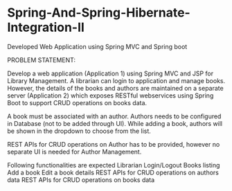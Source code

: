 # Spring-And-Spring-Hibernate-Integration-II
Developed Web Application using Spring MVC and Spring boot

PROBLEM STATEMENT:

Develop a web application (Application 1) using Spring MVC and JSP for Library Management. A librarian can login to application and manage books. 
However, the details of the books and authors are maintained on a separate server (Application 2) which exposes RESTful webservices using Spring Boot to support CRUD operations on books data.

A book must be associated with an author. Authors needs to be configured in Database (not to be added through UI). While adding a book, authors will be shown in the dropdown to choose from the list.

REST APIs for CRUD operations on Author has to be provided, however no separate UI is needed for Author Management.
 
Following functionalities are expected
Librarian Login/Logout
Books listing
Add a book
Edit a book details
REST APIs for CRUD operations on authors data
REST APIs for CRUD operations on books data


